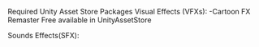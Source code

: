 Required Unity Asset Store Packages
Visual Effects (VFXs):
-Cartoon FX Remaster Free available in UnityAssetStore

Sounds Effects(SFX): 
